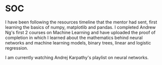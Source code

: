 # SOC

I have been following the resources timeline that the mentor had sent, first learning the basics of numpy, matplotlib and pandas.
I completed Andrew Ng's first 2 courses on Machine Learning and have uploaded the proof of completion in which I learned about the mathematics behind neural networks and machine learning models, binary trees, linear and logistic regression.

I am currently watching Andrej Karpathy's playlist on neural networks.
